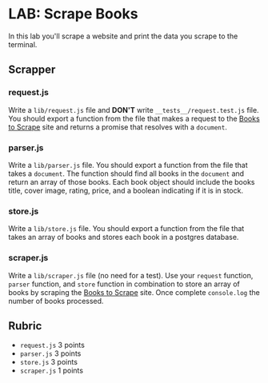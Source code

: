 # LAB: Scrape Books

In this lab you'll scrape a website and print the data you scrape to the terminal.

## Scrapper

### request.js

Write a `lib/request.js` file and **DON'T** write `__tests__/request.test.js` file. You should export a function
from the file that makes a request to the [Books to Scrape](http://books.toscrape.com/) site and
returns a promise that resolves with a `document`.

### parser.js

Write a `lib/parser.js` file. You should export a function
from the file that takes a `document`. The function should find all books in the `document` and
return an array of those books. Each book object should include the books title, cover image,
rating, price, and a boolean indicating if it is in stock.

### store.js

Write a `lib/store.js` file. You should export a function
from the file that takes an array of books and stores each book in a postgres database. 

### scraper.js

Write a `lib/scraper.js` file (no need for a test). Use your `request` function, `parser` function,
and `store` function in combination to store an array of books by scraping the
[Books to Scrape](http://books.toscrape.com/) site. Once complete `console.log` the number of books
processed.

## Rubric

* `request.js` 3 points
* `parser.js` 3 points
* `store.js` 3 points
* `scraper.js` 1 points
